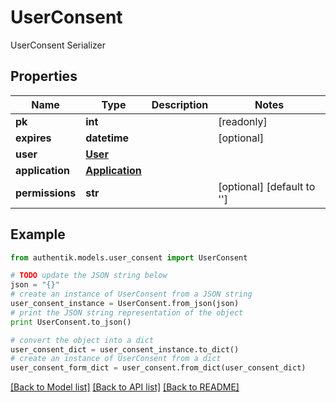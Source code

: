 # UserConsent

UserConsent Serializer

## Properties
Name | Type | Description | Notes
------------ | ------------- | ------------- | -------------
**pk** | **int** |  | [readonly] 
**expires** | **datetime** |  | [optional] 
**user** | [**User**](User.md) |  | 
**application** | [**Application**](Application.md) |  | 
**permissions** | **str** |  | [optional] [default to '']

## Example

```python
from authentik.models.user_consent import UserConsent

# TODO update the JSON string below
json = "{}"
# create an instance of UserConsent from a JSON string
user_consent_instance = UserConsent.from_json(json)
# print the JSON string representation of the object
print UserConsent.to_json()

# convert the object into a dict
user_consent_dict = user_consent_instance.to_dict()
# create an instance of UserConsent from a dict
user_consent_form_dict = user_consent.from_dict(user_consent_dict)
```
[[Back to Model list]](../README.md#documentation-for-models) [[Back to API list]](../README.md#documentation-for-api-endpoints) [[Back to README]](../README.md)


